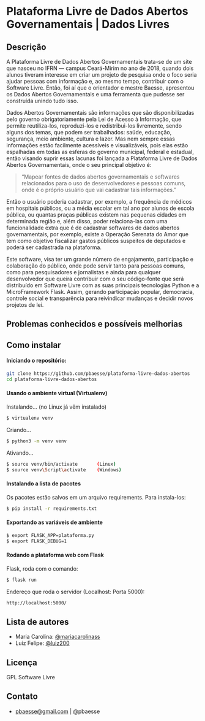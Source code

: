 # Plataforma Livre de Dados Abertos Governamentais | Dados Livres

## Descrição
A Plataforma Livre de Dados Abertos Governamentais trata-se de um site que nasceu no IFRN — campus Ceará-Mirim no ano de 2018, quando dois alunos tiveram interesse em criar um projeto de pesquisa onde o foco seria ajudar pessoas com informação e, ao mesmo tempo, contribuir com o Software Livre. Então, foi aí que o orientador e mestre Baesse, apresentou os Dados Abertos Governamentais e uma ferramenta que pudesse ser construída unindo tudo isso.

Dados Abertos Governamentais são informações que são disponibilizadas pelo governo obrigatoriamente pela Lei de Acesso à Informação, que permite reutiliza-los, reproduzi-los e redistribui-los livremente, sendo alguns dos temas, que podem ser trabalhados: saúde, educação, segurança, meio ambiente, cultura e lazer. Mas nem sempre essas informações estão facilmente acessíveis e visualizáveis, pois elas estão espalhadas em todas as esferas do governo municipal, federal e estadual, então visando suprir essas lacunas foi lançada a Plataforma Livre de Dados Abertos Governamentais, onde o seu principal objetivo é:

> “Mapear fontes de dados abertos governamentais e softwares relacionados para o uso de desenvolvedores e pessoas comuns, onde é o próprio usuário que vai cadastrar tais informações.”

Então o usuário poderia cadastrar, por exemplo, a frequência de médicos em hospitais públicos, ou a média escolar em tal ano por alunos de escola pública, ou quantas praças públicas existem nas pequenas cidades em determinada região e, além disso, poder relaciona-las com uma funcionalidade extra que é de cadastrar softwares de dados abertos governamentais, por exemplo, existe a Operação Serenata do Amor que tem como objetivo fiscalizar gastos públicos suspeitos de deputados e poderá ser cadastrada na plataforma.

Este software, visa ter um grande número de engajamento, participação e colaboração do público, onde pode servir tanto para pessoas comuns, como para pesquisadores e jornalistas e ainda para qualquer desenvolvedor que queira contribuir com o seu código-fonte que será distribuído em Software Livre com as suas principais tecnologias Python e a MicroFramework Flask. Assim, gerando participação popular, democracia, controle social e transparência para reivindicar mudanças e decidir novos projetos de lei.

## Problemas conhecidos e possíveis melhorias


## Como instalar

#### Iniciando o repositório: 
```sh
git clone https://github.com/pbaesse/plataforma-livre-dados-abertos
cd plataforma-livre-dados-abertos
```

#### Usando o ambiente virtual (Virtualenv)

Instalando... (no Linux já vêm instalado)
```sh
$ virtualenv venv
```
Criando...
```sh
$ python3 -m venv venv
```
Ativando...
```sh
$ source venv/bin/activate       (Linux)
$ source venv\Script\activate    (Windows)
```

#### Instalando a lista de pacotes
Os pacotes estão salvos em um arquivo requirements. Para instala-los:
```sh
$ pip install -r requirements.txt
```

#### Exportando as variáveis de ambiente
```sh
$ export FLASK_APP=plataforma.py
$ export FLASK_DEBUG=1
```

#### Rodando a plataforma web com Flask
Flask, roda com o comando:
```sh
$ flask run
```
Endereço que roda o servidor (Localhost: Porta 5000):
```sh
http://localhost:5000/
```

## Lista de autores
- Maria Carolina: [@mariacarolinass](https://github.com/MariaCarolinass)
- Luiz Felipe: [@luiz200](https://github.com/luiz200/)

## Licença
GPL
Software Livre

## Contato
- pbaesse@gmail.com | @pbaesse
